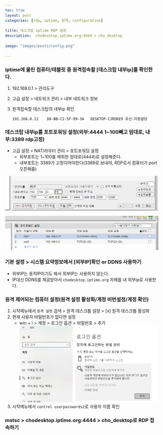 ```yaml
---
toc: true
layout: post
categories: [rdp, iptime, 원격, configuration]

title: 데스크탑 iptime RDP 설정
description:  chodesktop.iptime.org:4444 > cho_desktop 

image: "images/posts/config.png"

---
```


### iptime에 물린 컴퓨터/테블릿 중 원격접속할 [데스크탑 내부ip]를 확인한다.
1. 192.168.0.1  > 관리도구

2. 고급 설정 > 네트워크 관리 > 내부 네트워크 정보

3. 원격접속할 데스크탑의 내부ip 확인

    ```
    192.168.0.11	D8-BB-C1-5F-99-3A	DESKTOP-CJROKE9	유선:자동할당	
    ```





### 데스크탑 내부ip를 포트포워딩 설정(외부:4444 1~100빼고 맘대로, 내부:3389 rdp고정)
- 고급 설정 > NAT/라우터 관리 > 포트포워딩 설정
    - 외부포트는 1~100를 제외한 맘대로(4444)로 설정해준다.
	- 내부포트는 3389가 고정이어야한다(3389로 보내야, RDP로서 컴퓨터가 port 오픈해줌)
    

![image-20220419003336077](https://raw.githubusercontent.com/is3js/screenshots/main/image-20220419003336077.png)

![image-20220419003535599](https://raw.githubusercontent.com/is3js/screenshots/main/image-20220419003535599.png)







### 기본 설정 > 시스템 요약정보에서 [외부IP]확인 or DDNS 사용하기

- 외부IP는 동적IP이기도 해서 외부IP는 사용하지 않는다. 
- IP대신 DDNS를 제공받아서 `chodesktop.iptime.org` 자체를 내 외부ip로 사용한다.







### 원격 제어되는 컴퓨터 설정(원격 설정 활성화/계정 비번설정/계정 확인) 

1. 시작메뉴에서 `원격 설정` 검색 > 원격 데스크톱 설정 > [x] 원격 데스크톱 활성화 
2. 현재 사용자 비밀번호가 없다면 설정
	- win + i > 계정 > 로그인 옵션 > 비밀번호 > 추가
		![image-20220419010715507](https://raw.githubusercontent.com/is3js/screenshots/main/image-20220419010715507.png)
3. 시작메뉴에서 `control userpasswords2`로 사용자 이름 확인







### mstsc > chodesktop.iptime.org:4444 > cho_desktop로 RDP 접속하기